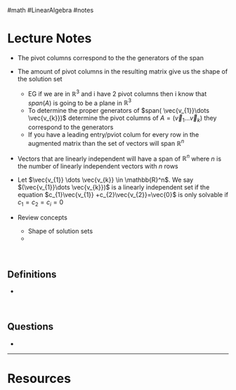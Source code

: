 #math #LinearAlgebra #notes 

# Lecture Notes

- The pivot columns correspond to the the generators of the span
- The amount of pivot columns in the resulting matrix give us the shape of the solution set
	- EG if we are in $\mathbb{R}^3$ and i have 2 pivot columns then i know that $span(A)$ is going to be a plane in $\mathbb{R}^3$
	- To determine the proper generators of $span( \vec{v_{1}}\dots  \vec{v_{k}})$ determine the pivot columns of $A=( \vec{v}_{1}\dots   \vec{v}_{k})$ they correspond to the generators
	- If you have a leading entry/pviot colum for every row in the augmented matrix than the set of vectors will span $\mathbb{R}^n$ 


- Vectors that are linearly independent will have a span of $\mathbb{R}^n$ where $n$ is the number of linearly independent vectors with $n$ rows 


- Let $\vec{v_{1}} \dots \vec{v_{k}} \in \mathbb{R}^n$. We say $(\vec{v_{1}}\dots  \vec{v_{k}})$ is a linearly independent set if the equation $c_{1}\vec{v_{1}} +c_{2}\vec{v_{2}}=\vec{0}$ is only solvable if $c_{1}=c_{2}=c_{i}=0$ 

- Review concepts 
	- Shape of solution sets
	- 




&emsp;
## Definitions
- 



&emsp;
## Questions
- 

---
# Resources 